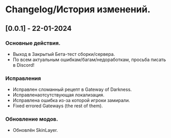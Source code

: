 # Changelog/История изменений.

## [0.0.1] - 22-01-2024

### Основные действия.
- Выход в Закрытый Бета-тест сборки/сервера.
- По всем актуальным ошибкам/багам/недоработкам, просьба писать в Discord!

### Исправления
- Исправлен сломанный рецепт в Gateway of Darkness.
- Исправлена​​отсутствующая локализация.
- Исправлена ошибка из-за которой игроки замирали.
- Fixed errored Gateways (the rest of them).

### Обновление модов.
- Обновлён SkinLayer.
